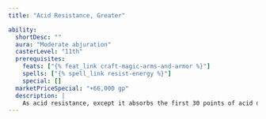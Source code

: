 ```yaml
---
title: "Acid Resistance, Greater"

ability:
  shortDesc: ""
  aura: "Moderate abjuration"
  casterLevel: "11th"
  prerequisites:
    feats: ["{% feat_link craft-magic-arms-and-armor %}"]
    spells: ["{% spell_link resist-energy %}"]
    special: []
  marketPriceSpecial: "+66,000 gp"
  description: |
    As acid resistance, except it absorbs the first 30 points of acid damage per attack.
---
```

